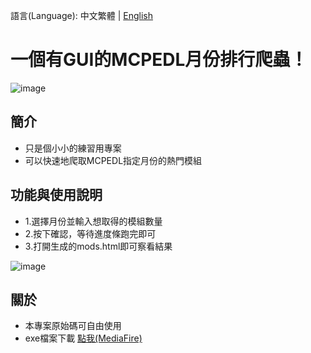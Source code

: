 語言(Language): 中文繁體 | [English](https://github.com/dada909090/MCPEDL-TOP/blob/main/README_en.md)
# 一個有GUI的MCPEDL月份排行爬蟲！
![image](https://user-images.githubusercontent.com/37009584/139248063-4dd337b4-12ff-43b5-ac30-6943db3fb5d6.png)

## 簡介
- 只是個小小的練習用專案
- 可以快速地爬取MCPEDL指定月份的熱門模組

## 功能與使用說明
- 1.選擇月份並輸入想取得的模組數量
- 2.按下確認，等待進度條跑完即可
- 3.打開生成的mods.html即可察看結果

![image](https://user-images.githubusercontent.com/37009584/139248701-714adfbc-e2fd-4b32-bed8-a98bfc2376da.png)

## 關於
- 本專案原始碼可自由使用
- exe檔案下載 [點我(MediaFire)](https://www.mediafire.com/file/l6vbn5iupmd0uja/MCPEDL-TOP.exe/file)
